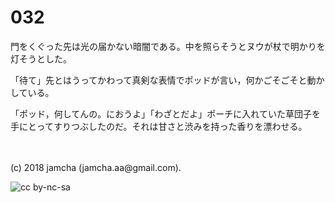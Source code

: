 # 032

門をくぐった先は光の届かない暗闇である。中を照らそうとヌウが杖で明かりを灯そうとした。  

「待て」先とはうってかわって真剣な表情でポッドが言い，何かごそごそと動かしている。  

「ポッド，何してんの。におうよ」「わざとだよ」ポーチに入れていた草団子を手にとってすりつぶしたのだ。それは甘さと渋みを持った香りを漂わせる。  

<br>  
<br>  
(c) 2018 jamcha (jamcha.aa@gmail.com).  

![cc by-nc-sa](http://i.creativecommons.org/l/by-nc-sa/4.0/88x31.png)
